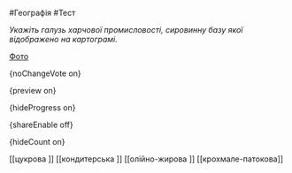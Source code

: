 #Географія #Тест

*Укажіть галузь харчової промисловості, сировинну базу якої відображено на картограмі.*

[Фото](https://zno.osvita.ua//doc/images/znotest/126/12673/29.jpg)

{noChangeVote on}

{preview on}

{hideProgress on}

{shareEnable off}

{hideCount on}

[[цукрова ]]
[[кондитерська ]]
[[олійно-жирова ]]
[[крохмале-патокова]]
